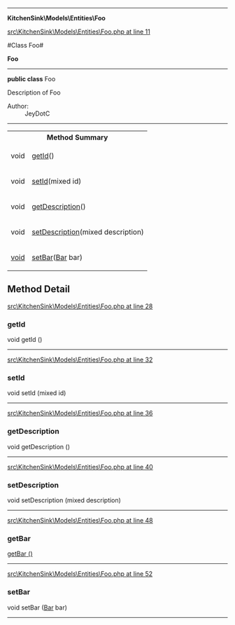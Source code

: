 

- - -

**KitchenSink\Models\Entities\Foo**


<a href="https://github.com/JeyDotC/Hirudo/blob/master/src/KitchenSink/Models/Entities/Foo.php#L11" target='_blank'>src\KitchenSink\Models\Entities\Foo.php at line 11</a>

#Class Foo#

**Foo**




- - -

<p><strong>public  class</strong> <span>Foo</span></p>

<div class="comment" id="overview_description"><p>Description of Foo</p></div>

<dl>
<dt>Author:</dt>
<dd>JeyDotC</dd>
</dl>


<hr />

<table id="summary_method">
<tr><th colspan="2">Method Summary</th></tr>
<tr>
<td><span class='k'></span> <span class='nx'>void</span></td>
<td class="description"><p class="name"><a href="#getid">getId</a>()</p></td>
</tr>
<tr>
<td><span class='k'></span> <span class='nx'>void</span></td>
<td class="description"><p class="name"><a href="#setid">setId</a>(mixed id)</p></td>
</tr>
<tr>
<td><span class='k'></span> <span class='nx'>void</span></td>
<td class="description"><p class="name"><a href="#getdescription">getDescription</a>()</p></td>
</tr>
<tr>
<td><span class='k'></span> <span class='nx'>void</span></td>
<td class="description"><p class="name"><a href="#setdescription">setDescription</a>(mixed description)</p></td>
</tr>
<tr>
<td><span class='k'></span> <span class='nx'><a href='https://github.com/JeyDotC/Hirudo-docs/blob/master/KitchenSink/Models/Entities/Bar.md>Bar</a></span></td>
<td class="description"><p class="name"><a href="#getbar">getBar</a>()</p><p class="description"></p></td>
</tr>
<tr>
<td><span class='k'></span> <span class='nx'>void</span></td>
<td class="description"><p class="name"><a href="#setbar">setBar</a>(<a href="https://github.com/JeyDotC/Hirudo-docs/blob/master/KitchenSink/Models/Entities/Bar.md">Bar</a> bar)</p></td>
</tr>
</table>

<h2 id="detail_method">Method Detail</h2>

<a href="https://github.com/JeyDotC/Hirudo/blob/master/src/KitchenSink/Models/Entities/Foo.php#L28" target='_blank'>src\KitchenSink\Models\Entities\Foo.php at line 28</a>

<h3 id="getId()">getId</h3>
<span class='k'></span> <span class='nx'>void</span> <span class='nf'>getId</span> ()

<div class="details">

</div>

- - -


<a href="https://github.com/JeyDotC/Hirudo/blob/master/src/KitchenSink/Models/Entities/Foo.php#L32" target='_blank'>src\KitchenSink\Models\Entities\Foo.php at line 32</a>

<h3 id="setId()">setId</h3>
<span class='k'></span> <span class='nx'>void</span> <span class='nf'>setId</span> (mixed id)

<div class="details">

</div>

- - -


<a href="https://github.com/JeyDotC/Hirudo/blob/master/src/KitchenSink/Models/Entities/Foo.php#L36" target='_blank'>src\KitchenSink\Models\Entities\Foo.php at line 36</a>

<h3 id="getDescription()">getDescription</h3>
<span class='k'></span> <span class='nx'>void</span> <span class='nf'>getDescription</span> ()

<div class="details">

</div>

- - -


<a href="https://github.com/JeyDotC/Hirudo/blob/master/src/KitchenSink/Models/Entities/Foo.php#L40" target='_blank'>src\KitchenSink\Models\Entities\Foo.php at line 40</a>

<h3 id="setDescription()">setDescription</h3>
<span class='k'></span> <span class='nx'>void</span> <span class='nf'>setDescription</span> (mixed description)

<div class="details">

</div>

- - -


<a href="https://github.com/JeyDotC/Hirudo/blob/master/src/KitchenSink/Models/Entities/Foo.php#L48" target='_blank'>src\KitchenSink\Models\Entities\Foo.php at line 48</a>

<h3 id="getBar()">getBar</h3>
<span class='k'></span> <span class='nx'><a href='https://github.com/JeyDotC/Hirudo-docs/blob/master/KitchenSink/Models/Entities/Bar.md>Bar</a></span> <span class='nf'>getBar</span> ()

<div class="details">
<p></p>
</div>

- - -


<a href="https://github.com/JeyDotC/Hirudo/blob/master/src/KitchenSink/Models/Entities/Foo.php#L52" target='_blank'>src\KitchenSink\Models\Entities\Foo.php at line 52</a>

<h3 id="setBar()">setBar</h3>
<span class='k'></span> <span class='nx'>void</span> <span class='nf'>setBar</span> (<a href="https://github.com/JeyDotC/Hirudo-docs/blob/master/KitchenSink/Models/Entities/Bar.md">Bar</a> bar)

<div class="details">

</div>

- - -

